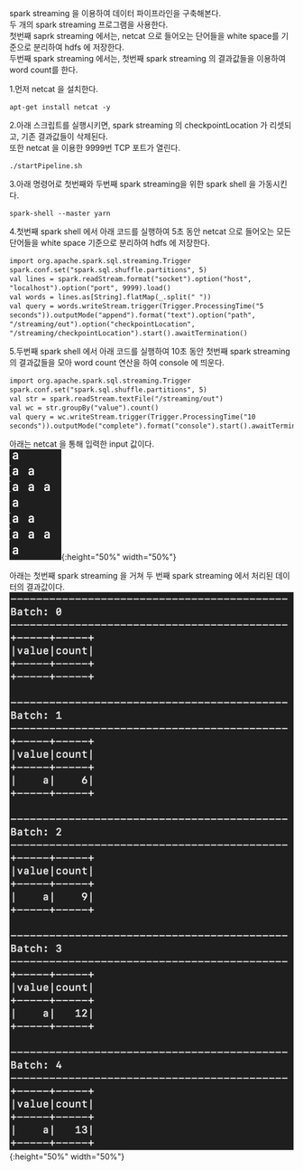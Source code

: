 spark streaming 을 이용하여 데이터 파이프라인을 구축해본다.  
두 개의 spark streaming 프로그램을 사용한다.  
첫번째 saprk streaming 에서는, netcat 으로 들어오는 단어들을 white space를 기준으로 분리하여 hdfs 에 저장한다.  
두번째 spark streaming 에서는, 첫번째 spark streaming 의 결과값들을 이용하여 word count를 한다.  


1.먼저 netcat 을 설치한다.  

    apt-get install netcat -y  

2.아래 스크립트를 실행시키면, spark streaming 의 checkpointLocation 가 리셋되고, 기존 결과값들이 삭제된다.  
또한 netcat 을 이용한 9999번 TCP 포트가 열린다.  

    ./startPipeline.sh

3.아래 명령어로 첫번째와 두번째 spark streaming을 위한 spark shell 을 가동시킨다.  

    spark-shell --master yarn  

4.첫번째 spark shell 에서 아래 코드를 실행하여 5초 동안 netcat 으로 들어오는 모든 단어들을 white space 기준으로 분리하여 hdfs 에 저장한다.  

    import org.apache.spark.sql.streaming.Trigger
    spark.conf.set("spark.sql.shuffle.partitions", 5)
    val lines = spark.readStream.format("socket").option("host", "localhost").option("port", 9999).load()
    val words = lines.as[String].flatMap(_.split(" "))
    val query = words.writeStream.trigger(Trigger.ProcessingTime("5 seconds")).outputMode("append").format("text").option("path", "/streaming/out").option("checkpointLocation", "/streaming/checkpointLocation").start().awaitTermination()
 
5.두번째 spark shell 에서 아래 코드를 실행하여 10초 동안 첫번째 spark streaming의 결과값들을 모아 word count 연산을 하여 console 에 띄운다.  

    import org.apache.spark.sql.streaming.Trigger
    spark.conf.set("spark.sql.shuffle.partitions", 5)
    val str = spark.readStream.textFile("/streaming/out")
    val wc = str.groupBy("value").count()
    val query = wc.writeStream.trigger(Trigger.ProcessingTime("10 seconds")).outputMode("complete").format("console").start().awaitTermination()

아래는 netcat 을 통해 입력한 input 값이다.  
![](/pipeline-with-hdfs/input.png){:height="50%" width="50%"}

아래는 첫번째 spark streaming 을 거쳐 두 번째 spark streaming 에서 처리된 데이터의 결과값이다.  
![](/pipeline-with-hdfs/result.png){:height="50%" width="50%"}
